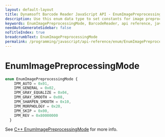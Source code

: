 ```yaml
---
layout: default-layout
title: Dynamsoft Barcode Reader JavaScript API - EnumImagePreprocessingMode
description: Use this enum data type to set constants for image preprocessing mode resisting mode of barcodes in your Dynamsoft Barcode Reader project for JavaScript.
keywords: EnumImagePreprocessingMode, BarcodeReader, api reference, javascript, js
needAutoGenerateSidebar: false
noTitleIndex: true
breadcrumbText: EnumImagePreprocessingMode
permalink: /programming/javascript/api-reference/enum/EnumImagePreprocessingMode.html
---
```



# EnumImagePreprocessingMode

```ts
enum EnumImagePreprocessingMode {
    IPM_AUTO = 0x01, 
    IPM_GENERAL = 0x02, 
    IPM_GRAY_EQUALIZE = 0x04, 
    IPM_GRAY_SMOOTH = 0x08,
    IPM_SHARPEN_SMOOTH = 0x10, 
    IPM_MORPHOLOGY = 0x20,
    IPM_SKIP = 0x00,
    IPM_REV = 0x80000000
  }
```

See [C++ EnumImagePreprocessingMode](https://www.dynamsoft.com/barcode-reader/parameters/enum/parameter-mode-enums.html?ver=latest#imagepreprocessingmode) for more info.
